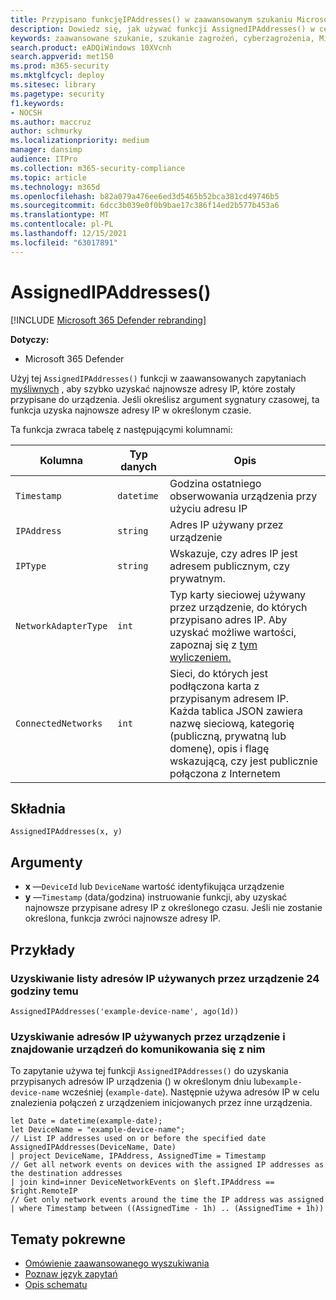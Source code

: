 ```yaml
---
title: Przypisano funkcjęIPAddresses() w zaawansowanym szukaniu Microsoft 365 Defender
description: Dowiedz się, jak używać funkcji AssignedIPAddresses() w celu uzyskania najnowszych adresów IP przypisanych do urządzenia
keywords: zaawansowane szukanie, szukanie zagrożeń, cyberzagrożenia, Microsoft 365 Defender, microsoft 365, m365, wyszukiwanie, zapytanie, telemetria, informacje o schemacie, kusto, FileProfile, profil pliku, funkcja, wzbogacenie
search.product: eADQiWindows 10XVcnh
search.appverid: met150
ms.prod: m365-security
ms.mktglfcycl: deploy
ms.sitesec: library
ms.pagetype: security
f1.keywords:
- NOCSH
ms.author: maccruz
author: schmurky
ms.localizationpriority: medium
manager: dansimp
audience: ITPro
ms.collection: m365-security-compliance
ms.topic: article
ms.technology: m365d
ms.openlocfilehash: b82a079a476ee6ed3d5465b52bca381cd49746b5
ms.sourcegitcommit: 6dcc3b039e0f0b9bae17c386f14ed2b577b453a6
ms.translationtype: MT
ms.contentlocale: pl-PL
ms.lasthandoff: 12/15/2021
ms.locfileid: "63017891"
---
```

# <a name="assignedipaddresses"></a>AssignedIPAddresses()

[!INCLUDE [Microsoft 365 Defender rebranding](../includes/microsoft-defender.md)]


**Dotyczy:**
- Microsoft 365 Defender

Użyj tej `AssignedIPAddresses()` funkcji w zaawansowanych zapytaniach [myśliwnych](advanced-hunting-overview.md) , aby szybko uzyskać najnowsze adresy IP, które zostały przypisane do urządzenia. Jeśli określisz argument sygnatury czasowej, ta funkcja uzyska najnowsze adresy IP w określonym czasie. 

Ta funkcja zwraca tabelę z następującymi kolumnami:

| Kolumna | Typ danych | Opis |
|------------|-------------|-------------|
| `Timestamp` | `datetime` | Godzina ostatniego obserwowania urządzenia przy użyciu adresu IP |
| `IPAddress` | `string` | Adres IP używany przez urządzenie |
| `IPType` | `string` | Wskazuje, czy adres IP jest adresem publicznym, czy prywatnym. |
| `NetworkAdapterType` | `int` | Typ karty sieciowej używany przez urządzenie, do których przypisano adres IP. Aby uzyskać możliwe wartości, zapoznaj się z [tym wyliczeniem.](/dotnet/api/system.net.networkinformation.networkinterfacetype) |
| `ConnectedNetworks` | `int` | Sieci, do których jest podłączona karta z przypisanym adresem IP. Każda tablica JSON zawiera nazwę sieciową, kategorię (publiczną, prywatną lub domenę), opis i flagę wskazującą, czy jest publicznie połączona z Internetem |

## <a name="syntax"></a>Składnia

```kusto
AssignedIPAddresses(x, y)
```

## <a name="arguments"></a>Argumenty

- **x** —`DeviceId` lub `DeviceName` wartość identyfikująca urządzenie
- **y** —`Timestamp` (data/godzina) instruowanie funkcji, aby uzyskać najnowsze przypisane adresy IP z określonego czasu. Jeśli nie zostanie określona, funkcja zwróci najnowsze adresy IP.

## <a name="examples"></a>Przykłady

### <a name="get-the-list-of-ip-addresses-used-by-a-device-24-hours-ago"></a>Uzyskiwanie listy adresów IP używanych przez urządzenie 24 godziny temu

```kusto
AssignedIPAddresses('example-device-name', ago(1d))
```

### <a name="get-ip-addresses-used-by-a-device-and-find-devices-communicating-with-it"></a>Uzyskiwanie adresów IP używanych przez urządzenie i znajdowanie urządzeń do komunikowania się z nim
To zapytanie używa tej funkcji `AssignedIPAddresses()` do uzyskania przypisanych adresów IP urządzenia () w określonym dniu lub`example-device-name` wcześniej (`example-date`). Następnie używa adresów IP w celu znalezienia połączeń z urządzeniem inicjowanych przez inne urządzenia. 

```kusto
let Date = datetime(example-date);
let DeviceName = "example-device-name";
// List IP addresses used on or before the specified date
AssignedIPAddresses(DeviceName, Date)
| project DeviceName, IPAddress, AssignedTime = Timestamp 
// Get all network events on devices with the assigned IP addresses as the destination addresses
| join kind=inner DeviceNetworkEvents on $left.IPAddress == $right.RemoteIP
// Get only network events around the time the IP address was assigned
| where Timestamp between ((AssignedTime - 1h) .. (AssignedTime + 1h))
```

## <a name="related-topics"></a>Tematy pokrewne
- [Omówienie zaawansowanego wyszukiwania](advanced-hunting-overview.md)
- [Poznaw język zapytań](advanced-hunting-query-language.md)
- [Opis schematu](advanced-hunting-schema-tables.md)